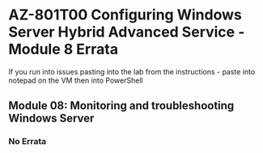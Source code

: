# AZ-801T00 Configuring Windows Server  Hybrid Advanced Service - Module 8 Errata

If you run into issues pasting into the lab from the instructions - paste into notepad on the VM then into PowerShell<br>

## Module 08: Monitoring and troubleshooting Windows Server

### No Errata
